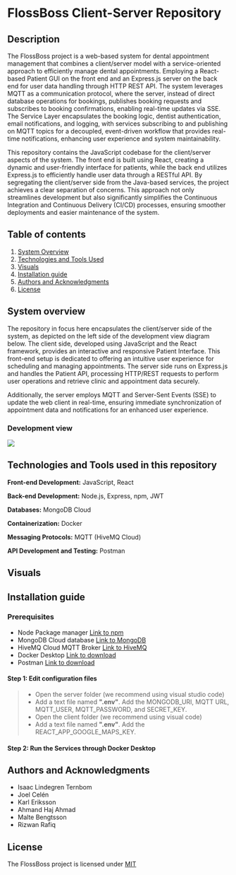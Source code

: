 # FlossBoss Client-Server Repository

## Description
The FlossBoss project is a web-based system for dental appointment management that combines a client/server model with a service-oriented approach to efficiently manage dental appointments. Employing a React-based Patient GUI on the front end and an Express.js server on the back end for user data handling through HTTP REST API. The system leverages MQTT as a communication protocol, where the server, instead of direct database operations for bookings, publishes booking requests and subscribes to booking confirmations, enabling real-time updates via SSE. The Service Layer encapsulates the booking logic, dentist authentication, email notifications, and logging, with services subscribing to and publishing on MQTT topics for a decoupled, event-driven workflow that provides real-time notifications, enhancing user experience and system maintainability.

This repository contains the JavaScript codebase for the client/server aspects of the system. The front end is built using React, creating a dynamic and user-friendly interface for patients, while the back end utilizes Express.js to efficiently handle user data through a RESTful API. By segregating the client/server side from the Java-based services, the project achieves a clear separation of concerns. This approach not only streamlines development but also significantly simplifies the Continuous Integration and Continuous Delivery (CI/CD) processes, ensuring smoother deployments and easier maintenance of the system.
## Table of contents
1. [System Overview](#system-overview)
2. [Technologies and Tools Used](#technologies-and-tools-used-in-this-repository)
3. [Visuals](#visuals)
4. [Installation guide](#installation-guide)
5. [Authors and Acknowledgments](#authors-and-acknowledgments)
6. [License](#license)

## System overview
The repository in focus here encapsulates the client/server side of the system, as depicted on the left side of the development view diagram below. The client side, developed using JavaScript and the React framework, provides an interactive and responsive Patient Interface. This front-end setup is dedicated to offering an intuitive user experience for scheduling and managing appointments. The server side runs on Express.js and handles the Patient API, processing HTTP/REST requests to perform user operations and retrieve clinic and appointment data securely.

Additionally, the server employs MQTT and Server-Sent Events (SSE) to update the web client in real-time, ensuring immediate synchronization of appointment data and notifications for an enhanced user experience.
### Development view
<img src="https://i.imgur.com/RaZndv5.png" />

## Technologies and Tools used in this repository
**Front-end Development:** JavaScript, React

**Back-end Development:** Node.js, Express, npm, JWT

**Databases:** MongoDB Cloud

**Containerization:** Docker

**Messaging Protocols:** MQTT (HiveMQ Cloud)

**API Development and Testing:** Postman

## Visuals

## Installation guide
### Prerequisites
* Node Package manager [Link to npm](https://docs.npmjs.com/downloading-and-installing-node-js-and-npm)
* MongoDB Cloud database [Link to MongoDB](https://account.mongodb.com/account/login?signedOut=true)
* HiveMQ Cloud MQTT Broker [Link to HiveMQ](https://auth.hivemq.cloud/login?state=hKFo2SByblBzUXBWYVZhdkNSYlhPQ3NHUi1BMFNHcFRpVnFZRqFupWxvZ2luo3RpZNkgd0U1VUNSTlZFM1ZFNHZ0SW9jWWhqS2lodHJNSmYta0qjY2lk2SBJYWpvNGUzMmp4d1VzOEFkRnhneFFuMlZQM1l3SVpUSw&client=Iajo4e32jxwUs8AdFxgxQn2VP3YwIZTK&protocol=oauth2&audience=hivemq-cloud-api&redirect_uri=https%3A%2F%2Fconsole.hivemq.cloud&scope=openid%20profile%20email&response_type=code&response_mode=query&nonce=UjJhUnZOUlJnd3RmbjZmNFBGWX5uc2w3bHZERW5tRmVHMHl6MDFjXzVMbQ%3D%3D&code_challenge=cOpID4Iew7D-HcwtkQjs-7GYcfrwzD7JV9QTPQNOJgU&code_challenge_method=S256&auth0Client=eyJuYW1lIjoiYXV0aDAtc3BhLWpzIiwidmVyc2lvbiI6IjEuMjIuNiJ9)
* Docker Desktop [Link to download](https://www.docker.com/products/docker-desktop/)
* Postman [Link to download](https://www.postman.com/downloads/)

#### Step 1: Edit configuration files
> * Open the server folder (we recommend using visual studio code)
> * Add a text file named **".env"**. Add the MONGODB_URI, MQTT URL, MQTT_USER, MQTT_PASSWORD, and SECRET_KEY.
> * Open the client folder (we recommend using visual code)
> * Add a text file named **".env"**. Add the REACT_APP_GOOGLE_MAPS_KEY.

#### Step 2:  Run the Services through Docker Desktop




## Authors and Acknowledgments
- Isaac Lindegren Ternbom  
- Joel Celén  
- Karl Eriksson  
- Ahmand Haj Ahmad  
- Malte Bengtsson  
- Rizwan Rafiq

## License
The FlossBoss project is licensed under [MIT](https://git.chalmers.se/courses/dit355/2023/student-teams/dit356-2023-16/flossboss-java-repo/-/blob/main/LICENSE)

